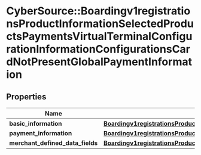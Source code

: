 # CyberSource::Boardingv1registrationsProductInformationSelectedProductsPaymentsVirtualTerminalConfigurationInformationConfigurationsCardNotPresentGlobalPaymentInformation

## Properties
Name | Type | Description | Notes
------------ | ------------- | ------------- | -------------
**basic_information** | [**Boardingv1registrationsProductInformationSelectedProductsPaymentsVirtualTerminalConfigurationInformationConfigurationsCardNotPresentGlobalPaymentInformationBasicInformation**](Boardingv1registrationsProductInformationSelectedProductsPaymentsVirtualTerminalConfigurationInformationConfigurationsCardNotPresentGlobalPaymentInformationBasicInformation.md) |  | [optional] 
**payment_information** | [**Boardingv1registrationsProductInformationSelectedProductsPaymentsVirtualTerminalConfigurationInformationConfigurationsCardNotPresentGlobalPaymentInformationPaymentInformation**](Boardingv1registrationsProductInformationSelectedProductsPaymentsVirtualTerminalConfigurationInformationConfigurationsCardNotPresentGlobalPaymentInformationPaymentInformation.md) |  | [optional] 
**merchant_defined_data_fields** | [**Boardingv1registrationsProductInformationSelectedProductsPaymentsVirtualTerminalConfigurationInformationConfigurationsCardNotPresentGlobalPaymentInformationMerchantDefinedDataFields**](Boardingv1registrationsProductInformationSelectedProductsPaymentsVirtualTerminalConfigurationInformationConfigurationsCardNotPresentGlobalPaymentInformationMerchantDefinedDataFields.md) |  | [optional] 


